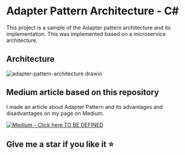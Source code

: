 # Adapter Pattern Architecture - C#

This project is a sample of the Adapter pattern architecture and its implementation. This was implemented based on a microservice architecture.

## Architecture ##
![adapter-pattern-architecture drawio](https://github.com/martinstm/adapter-pattern-architecture/assets/33236928/df990c3e-3c83-4fa8-bf53-20f9b97c38ab)

## Medium article based on this repository
I made an article about Adapter Pattern and its advantages and disadvantages on my page on Medium. 

[![Medium -  Click here TO BE DEFINED](https://img.shields.io/badge/Medium-_Click_here-2ea44f?logo=medium)](https://medium.com/@martinstm/cqrs-pattern-c-a6632693d3e1)

## Give me a star if you like it :star:

